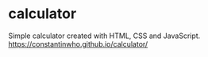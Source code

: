 # calculator
Simple calculator created with HTML, CSS and JavaScript.
https://constantinwho.github.io/calculator/
